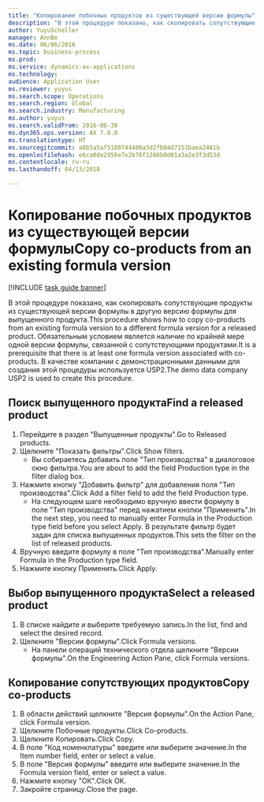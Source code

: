 ```yaml
--- 
title: "Копирование побочных продуктов из существующей версии формулы"
description: "В этой процедуре показано, как скопировать сопутствующие продукты из существующей версии формулы в другую версию формулы для выпущенного продукта."
author: YuyuScheller
manager: AnnBe
ms.date: 06/06/2016
ms.topic: business-process
ms.prod: 
ms.service: dynamics-ax-applications
ms.technology: 
audience: Application User
ms.reviewer: yuyus
ms.search.scope: Operations
ms.search.region: Global
ms.search.industry: Manufacturing
ms.author: yuyus
ms.search.validFrom: 2016-06-30
ms.dyn365.ops.version: AX 7.0.0
ms.translationtype: HT
ms.sourcegitcommit: a8b5a5af5108744406a3d2fb84d7151baea2481b
ms.openlocfilehash: e6ca0de2956e7e2b76f1286b0d01a3a2e3f3d53d
ms.contentlocale: ru-ru
ms.lasthandoff: 04/13/2018

---
```

# <a name="copy-co-products-from-an-existing-formula-version"></a><span data-ttu-id="61cbd-103">Копирование побочных продуктов из существующей версии формулы</span><span class="sxs-lookup"><span data-stu-id="61cbd-103">Copy co-products from an existing formula version</span></span>

[!INCLUDE [task guide banner](../../includes/task-guide-banner.md)]

<span data-ttu-id="61cbd-104">В этой процедуре показано, как скопировать сопутствующие продукты из существующей версии формулы в другую версию формулы для выпущенного продукта.</span><span class="sxs-lookup"><span data-stu-id="61cbd-104">This procedure shows how to copy co-products from an existing formula version to a different formula version for a released product.</span></span> <span data-ttu-id="61cbd-105">Обязательным условием является наличие по крайней мере одной версии формулы, связанной с сопутствующими продуктами.</span><span class="sxs-lookup"><span data-stu-id="61cbd-105">It is a prerequisite that there is at least one formula version associated with co-products.</span></span> <span data-ttu-id="61cbd-106">В качестве компании с демонстрационными данными для создания этой процедуры используется USP2.</span><span class="sxs-lookup"><span data-stu-id="61cbd-106">The demo data company USP2 is used to create this procedure.</span></span>


## <a name="find-a-released-product"></a><span data-ttu-id="61cbd-107">Поиск выпущенного продукта</span><span class="sxs-lookup"><span data-stu-id="61cbd-107">Find a released product</span></span>
1. <span data-ttu-id="61cbd-108">Перейдите в раздел "Выпущенные продукты".</span><span class="sxs-lookup"><span data-stu-id="61cbd-108">Go to Released products.</span></span>
2. <span data-ttu-id="61cbd-109">Щелкните "Показать фильтры".</span><span class="sxs-lookup"><span data-stu-id="61cbd-109">Click Show filters.</span></span>
    * <span data-ttu-id="61cbd-110">Вы собираетесь добавить поле "Тип производства" в диалоговое окно фильтра.</span><span class="sxs-lookup"><span data-stu-id="61cbd-110">You are about to add the field Production type in the filter dialog box.</span></span>  
3. <span data-ttu-id="61cbd-111">Нажмите кнопку "Добавить фильтр" для добавления поля "Тип производства".</span><span class="sxs-lookup"><span data-stu-id="61cbd-111">Click Add a filter field to add the field Production type.</span></span>
    * <span data-ttu-id="61cbd-112">На следующем шаге необходимо вручную ввести формулу в поле "Тип производства" перед нажатием кнопки "Применить".</span><span class="sxs-lookup"><span data-stu-id="61cbd-112">In the next step, you need to manually enter Formula in the Production type field before you select Apply.</span></span> <span data-ttu-id="61cbd-113">В результате фильтр будет задан для списка выпущенных продуктов.</span><span class="sxs-lookup"><span data-stu-id="61cbd-113">This sets the filter on the list of released products.</span></span>  
4. <span data-ttu-id="61cbd-114">Вручную введите формулу в поле "Тип производства".</span><span class="sxs-lookup"><span data-stu-id="61cbd-114">Manually enter Formula in the Production type field.</span></span>
5. <span data-ttu-id="61cbd-115">Нажмите кнопку Применить.</span><span class="sxs-lookup"><span data-stu-id="61cbd-115">Click Apply.</span></span>

## <a name="select-a-released-product"></a><span data-ttu-id="61cbd-116">Выбор выпущенного продукта</span><span class="sxs-lookup"><span data-stu-id="61cbd-116">Select a released product</span></span>
1. <span data-ttu-id="61cbd-117">В списке найдите и выберите требуемую запись.</span><span class="sxs-lookup"><span data-stu-id="61cbd-117">In the list, find and select the desired record.</span></span>
2. <span data-ttu-id="61cbd-118">Щелкните "Версии формулы".</span><span class="sxs-lookup"><span data-stu-id="61cbd-118">Click Formula versions.</span></span>
    * <span data-ttu-id="61cbd-119">На панели операций технического отдела щелкните "Версии формулы".</span><span class="sxs-lookup"><span data-stu-id="61cbd-119">On the Engineering Action Pane, click Formula versions.</span></span>  

## <a name="copy-co-products"></a><span data-ttu-id="61cbd-120">Копирование сопутствующих продуктов</span><span class="sxs-lookup"><span data-stu-id="61cbd-120">Copy co-products</span></span>
1. <span data-ttu-id="61cbd-121">В области действий щелкните "Версия формулы".</span><span class="sxs-lookup"><span data-stu-id="61cbd-121">On the Action Pane, click Formula version.</span></span>
2. <span data-ttu-id="61cbd-122">Щелкните Побочные продукты.</span><span class="sxs-lookup"><span data-stu-id="61cbd-122">Click Co-products.</span></span>
3. <span data-ttu-id="61cbd-123">Щелкните Копировать.</span><span class="sxs-lookup"><span data-stu-id="61cbd-123">Click Copy.</span></span>
4. <span data-ttu-id="61cbd-124">В поле "Код номенклатуры" введите или выберите значение.</span><span class="sxs-lookup"><span data-stu-id="61cbd-124">In the Item number field, enter or select a value.</span></span>
5. <span data-ttu-id="61cbd-125">В поле "Версия формулы" введите или выберите значение.</span><span class="sxs-lookup"><span data-stu-id="61cbd-125">In the Formula version field, enter or select a value.</span></span>
6. <span data-ttu-id="61cbd-126">Нажмите кнопку "OК".</span><span class="sxs-lookup"><span data-stu-id="61cbd-126">Click OK.</span></span>
7. <span data-ttu-id="61cbd-127">Закройте страницу.</span><span class="sxs-lookup"><span data-stu-id="61cbd-127">Close the page.</span></span>


